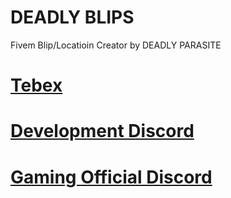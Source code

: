 # DEADLY BLIPS
Fivem Blip/Locatioin Creator by DEADLY PARASITE

# [Tebex ](https://redevelopmentstudios.tebex.io) <br>
# [Development Discord  ](https://discord.gg/YbxM3h39J4) <br>
# [Gaming Official Discord  ](https://discord.gg/8j9hwbJxeK) <br>
